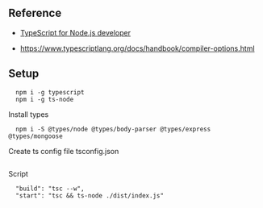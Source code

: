 ## Reference 
- [TypeScript for Node.js developer](https://www.linkedin.com/learning/typescript-for-node-js-developers/typescript-with-node-js)


- https://www.typescriptlang.org/docs/handbook/compiler-options.html

## Setup
```
  npm i -g typescript
  npm i -g ts-node
```
Install types 
```
  npm i -S @types/node @types/body-parser @types/express @types/mongoose
```
Create ts config file tsconfig.json
```
```
Script
```
  "build": "tsc --w",
  "start": "tsc && ts-node ./dist/index.js"
```